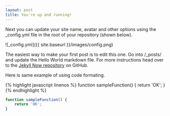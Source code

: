 ```yaml
---
layout: post
title: You're up and running!
---
```


Next you can update your site name, avatar and other options using the _config.yml file in the root of your repository (shown below).

![_config.yml]({{ site.baseurl }}/images/config.png)

The easiest way to make your first post is to edit this one. Go into /_posts/ and update the Hello World markdown file. For more instructions head over to the [Jekyll Now repository](https://github.com/barryclark/jekyll-now) on GitHub.

Here is same example of using code formating.

{% highlight javascript linenos %}
function sampleFunction() {
    return 'OK';
}
{% endhighlight %}

```javascript
function sampleFunction() {
    return 'OK';
}
```
